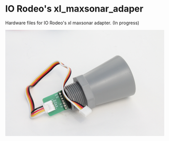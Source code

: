 # IO Rodeo's xl_maxsonar_adaper 

Hardware files for IO Rodeo's xl maxsonar adapter. (In progress)

![Adapter Image #1](/images/xl_maxsonar_adapter.png)
